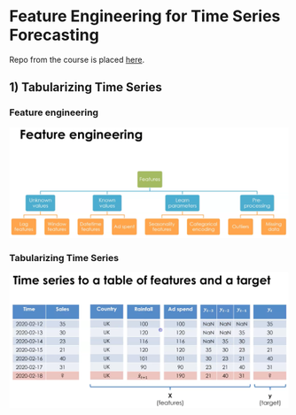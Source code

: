 # Feature Engineering for Time Series Forecasting

Repo from the course is placed [here](https://github.com/trainindata/feature-engineering-for-time-series-forecasting).

## 1) Tabularizing Time Series 

### Feature engineering

<div align="center">
<img src="https://github.com/razielar/feature_engineering_ts_forecasting/blob/main/img/feature_engineering.png" alt="logo"></img>
</div>

### Tabularizing Time Series

<div align="center">
<img src="https://github.com/razielar/feature_engineering_ts_forecasting/blob/main/img/tab_ts_data.png" alt="logo"></img>
</div>
